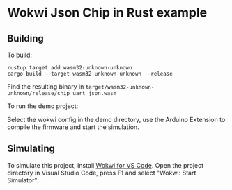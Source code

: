 # Wokwi Json Chip in Rust example

## Building

To build:

```
rustup target add wasm32-unknown-unknown
cargo build --target wasm32-unknown-unknown --release
```
Find the resulting binary in `target/wasm32-unknown-unknown/release/chip_uart_json.wasm`

To run the demo project:

Select the wokwi config in the demo directory, use the Arduino Extension to compile the firmware and start the simulation.


## Simulating

To simulate this project, install [Wokwi for VS Code](https://marketplace.visualstudio.com/items?itemName=wokwi.wokwi-vscode). Open the project directory in Visual Studio Code, press **F1** and select "Wokwi: Start Simulator".
